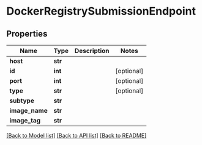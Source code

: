 # DockerRegistrySubmissionEndpoint

## Properties
Name | Type | Description | Notes
------------ | ------------- | ------------- | -------------
**host** | **str** |  | 
**id** | **int** |  | [optional] 
**port** | **int** |  | [optional] 
**type** | **str** |  | [optional] 
**subtype** | **str** |  | 
**image_name** | **str** |  | 
**image_tag** | **str** |  | 

[[Back to Model list]](../README.md#documentation-for-models) [[Back to API list]](../README.md#documentation-for-api-endpoints) [[Back to README]](../README.md)


